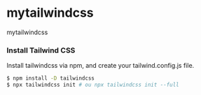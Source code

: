 # mytailwindcss

mytailwindcss

### Install Tailwind CSS

Install tailwindcss via npm, and create your tailwind.config.js file.

```sh
$ npm install -D tailwindcss
$ npx tailwindcss init # ou npx tailwindcss init --full
```
